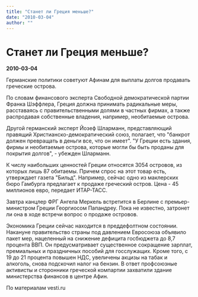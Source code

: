```yaml
---
title: "Станет ли Греция меньше?"
date: "2010-03-04"
author: ""
---
```


# Станет ли Греция меньше?

**2010-03-04** 

Германские политики советуют Афинам для выплаты долгов продавать греческие острова.

По словам финансового эксперта Свободной демократической партии Франка Шэффлера, Греция должна принимать радикальные меры, расставаясь с правительственными долями в частных фирмах, а также распродавая собственные владения, например, необитаемые острова.

Другой германский эксперт Йозеф Шларманн, представляющий правящий Христианско-демократический союз, полагает, что "банкрот должен превращать в деньги все, что он имеет". "У Греции есть здания, фирмы и необитаемые острова, которые могли бы быть проданы для покрытия долгов", - убежден Шларманн.

К числу наибольших ценностей Греции относятся 3054 островов, из которых лишь 87 обитаемы. Причем спрос на этот товар есть, утверждает газета "Бильд". Например, сейчас одно из маклерских бюро Гамбурга предлагает к продаже греческий остров. Цена - 45 миллионов евро, передает ИТАР-ТАСС.

Завтра канцлер ФРГ Ангела Меркель встретится в Берлине с премьер-министром Греции Георгиосом Папандреу. Пока не известно, затронет ли она в ходе встречи вопрос о продаже островов.

Экономика Греции сейчас находится в преддефолтном состоянии. Накануне правительство страны под давлением Евросоюза объявило пакет мер, нацеленный на снижение дефицита госбюджета до 8,7 процента ВВП. Он предусматривает существенное сокращение зарплат, премиальных и праздничных пособий для госслужащих. Кроме того, с 19 до 21 процента повышен НДС, увеличены акцизы на табак и алкоголь, снова подскочил налог на бензин. В ответ профсоюзные активисты и сторонники греческой компартии захватили здание министерства финансов в центре Афин.

По материалам vesti.ru